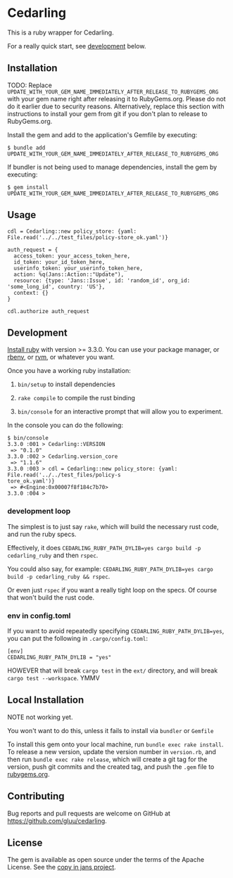# Cedarling

This is a ruby wrapper for Cedarling.

For a really quick start, see [development](#development) below.

## Installation

TODO: Replace `UPDATE_WITH_YOUR_GEM_NAME_IMMEDIATELY_AFTER_RELEASE_TO_RUBYGEMS_ORG` with your gem name right after releasing it to RubyGems.org. Please do not do it earlier due to security reasons. Alternatively, replace this section with instructions to install your gem from git if you don't plan to release to RubyGems.org.

Install the gem and add to the application's Gemfile by executing:

```
$ bundle add UPDATE_WITH_YOUR_GEM_NAME_IMMEDIATELY_AFTER_RELEASE_TO_RUBYGEMS_ORG
```

If bundler is not being used to manage dependencies, install the gem by executing:

```
$ gem install UPDATE_WITH_YOUR_GEM_NAME_IMMEDIATELY_AFTER_RELEASE_TO_RUBYGEMS_ORG
```

## Usage

```
cdl = Cedarling::new policy_store: {yaml: File.read('../../test_files/policy-store_ok.yaml')}

auth_request = {
  access_token: your_access_token_here,
  id_token: your_id_token_here,
  userinfo_token: your_userinfo_token_here,
  action: %q(Jans::Action::"Update"),
  resource: {type: 'Jans::Issue', id: 'random_id', org_id: 'some_long_id', country: 'US'},
  context: {}
}

cdl.authorize auth_request
```

## Development

[Install ruby](https://www.ruby-lang.org/en/downloads/) with version >= 3.3.0. You can use your package manager, or [rbenv](https://github.com/rbenv/rbenv?tab=readme-ov-file#seamlessly-manage-your-apps-ruby-environment-with-rbenv), or [rvm](http://rvm.io/), or whatever you want.

Once you have a working ruby installation:

1) `bin/setup` to install dependencies

2) `rake compile` to compile the rust binding

3) `bin/console` for an interactive prompt that will allow you to experiment.

In the console you can do the following:

```
$ bin/console
3.3.0 :001 > Cedarling::VERSION 
 => "0.1.0" 
3.3.0 :002 > Cedarling.version_core
 => "1.1.6" 
3.3.0 :003 > cdl = Cedarling::new policy_store: {yaml: File.read('../../test_files/policy-s
tore_ok.yaml')}
 => #<Engine:0x00007f8f184c7b70> 
3.3.0 :004 > 
```

### development loop

The simplest is to just say `rake`, which will build the necessary rust code, and run the ruby specs.

Effectively, it does `CEDARLING_RUBY_PATH_DYLIB=yes cargo build -p cedarling_ruby` and then `rspec`.

You could also say, for example: `CEDARLING_RUBY_PATH_DYLIB=yes cargo build -p cedarling_ruby && rspec`.

Or even just `rspec` if you want a really tight loop on the specs. Of course that won't build the rust code.

### env in config.toml
If you want to avoid repeatedly specifying `CEDARLING_RUBY_PATH_DYLIB=yes`, you can put the following in `.cargo/config.toml`:
```
[env]
CEDARLING_RUBY_PATH_DYLIB = "yes"
```
HOWEVER that will break `cargo test` in the `ext/` directory, and will break `cargo
test --workspace`. YMMV
## Local Installation

NOTE not working yet.

You won't want to do this, unless it fails to install via `bundler` or `Gemfile`

To install this gem onto your local machine, run `bundle exec rake install`. To release a new version, update the version number in `version.rb`, and then run `bundle exec rake release`, which will create a git tag for the version, push git commits and the created tag, and push the `.gem` file to [rubygems.org](https://rubygems.org).

## Contributing

Bug reports and pull requests are welcome on GitHub at https://github.com/gluu/cedarling.

## License

The gem is available as open source under the terms of the Apache License. See the [copy in jans project](https://github.com/JanssenProject/jans/blob/main/LICENSE).
